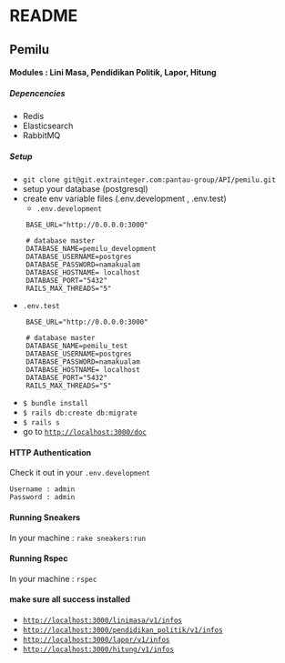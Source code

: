 # README
## Pemilu 
#### Modules : Lini Masa, Pendidikan Politik, Lapor, Hitung

##### Depencencies
- Redis
- Elasticsearch
- RabbitMQ

##### Setup
- `git clone git@git.extrainteger.com:pantau-group/API/pemilu.git`
- setup your database (postgresql)
- create env variable files (.env.development , .env.test)
    - `.env.development`
```
    BASE_URL="http://0.0.0.0:3000"
    
    # database master
    DATABASE_NAME=pemilu_development
    DATABASE_USERNAME=postgres
    DATABASE_PASSWORD=namakualam
    DATABASE_HOSTNAME= localhost
    DATABASE_PORT="5432"
    RAILS_MAX_THREADS="5"
```

 - `.env.test` 
```
    BASE_URL="http://0.0.0.0:3000"
    
    # database master
    DATABASE_NAME=pemilu_test
    DATABASE_USERNAME=postgres
    DATABASE_PASSWORD=namakualam
    DATABASE_HOSTNAME= localhost
    DATABASE_PORT="5432"
    RAILS_MAX_THREADS="5"
```
   
- `$ bundle install`
- `$ rails db:create db:migrate`
- `$ rails s`
- go to [`http://localhost:3000/doc`](http://localhost:3000/doc)

#### HTTP Authentication

Check it out in your `.env.development`

```
Username : admin
Password : admin
```

#### Running Sneakers

In your machine : `rake sneakers:run`

#### Running Rspec

In your machine : `rspec`

#### make sure all success installed
- [`http://localhost:3000/linimasa/v1/infos`](http://localhost:3000/linimasa/v1/infos)
- [`http://localhost:3000/pendidikan_politik/v1/infos`](http://localhost:3000/pendidikan_politik/v1/infos)
- [`http://localhost:3000/lapor/v1/infos`](http://localhost:3000/lapor/v1/infos)
- [`http://localhost:3000/hitung/v1/infos`](http://localhost:3000/hitung/v1/infos)
